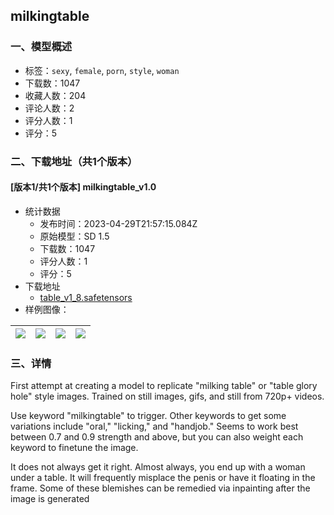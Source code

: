 ## milkingtable
### 一、模型概述

- 标签：`sexy`, `female`, `porn`, `style`, `woman`
- 下载数：1047
- 收藏人数：204
- 评论人数：2
- 评分人数：1
- 评分：5

### 二、下载地址（共1个版本）

#### [版本1/共1个版本] milkingtable_v1.0

- 统计数据
  - 发布时间：2023-04-29T21:57:15.084Z
  - 原始模型：SD 1.5
  - 下载数：1047
  - 评分人数：1
  - 评分：5
- 下载地址
  - [table_v1_8.safetensors](https://civitai.com/api/download/models/58451)
- 样例图像：

| <img src="https://image.civitai.com/xG1nkqKTMzGDvpLrqFT7WA/1dceb7f2-c3c1-4c17-91ec-d4cfc81f5a00/width=450/636327.jpeg" /> | <img src="https://image.civitai.com/xG1nkqKTMzGDvpLrqFT7WA/836394bb-ce5f-403b-6215-0fe2d3d28700/width=450/636328.jpeg" /> | <img src="https://image.civitai.com/xG1nkqKTMzGDvpLrqFT7WA/c833d71e-9972-40fc-295e-5a6bf1959d00/width=450/636329.jpeg" /> | <img src="https://image.civitai.com/xG1nkqKTMzGDvpLrqFT7WA/226e2129-89fd-4aa6-615f-809442f3b200/width=450/636330.jpeg" /> |
| ---- | ---- | ---- | ---- |


### 三、详情
<p>First attempt at creating a model to replicate "milking table" or "table glory hole" style images.  Trained on still images, gifs, and still from 720p+ videos.  </p><p></p><p>Use keyword "milkingtable" to trigger.  Other keywords to get some variations include "oral," "licking," and "handjob."  Seems to work best between 0.7 and 0.9 strength and above, but you can also weight each keyword to finetune the image.</p><p></p><p>It does not always get it right.  Almost always, you end up with a woman under a table.  It will frequently misplace the penis or have it floating in the frame.  Some of these blemishes can be remedied via inpainting after the image is generated</p>
